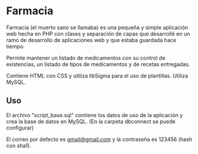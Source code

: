 # Farmacia 

Farmacia (el muerto sano se llamaba) es una pequeña y simple aplicación web hecha en PHP con clases y separación de capas que desarrollé en un ramo de desarrollo de aplicaciones web y que estaba guardada hace tiempo. 

Permite mantener un listado de medicamentos con su control de existencias, un listado de tipos de medicamentos y de recetas entregadas. 


Contiene HTML con CSS y utiliza libSigma para el uso de plantillas. Utiliza MySQL.

## Uso 

El archivo "script_base.sql" contiene los datos de uso de la aplicación y crea la base de datos en MySQL. (En la carpeta dbconnect se puede configurar)

El correo por defecto es gmail@gmail.com y la contraseña es 123456 (hash con sha1).

